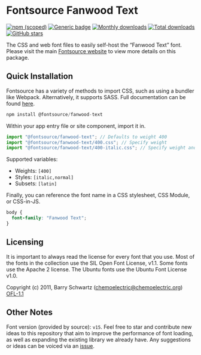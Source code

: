 # Fontsource Fanwood Text

[![npm (scoped)](https://img.shields.io/npm/v/@fontsource/fanwood-text?color=brightgreen)](https://www.npmjs.com/package/@fontsource/fanwood-text) [![Generic badge](https://img.shields.io/badge/fontsource-passing-brightgreen)](https://github.com/fontsource/fontsource) [![Monthly downloads](https://badgen.net/npm/dm/@fontsource/fanwood-text)](https://github.com/fontsource/fontsource) [![Total downloads](https://badgen.net/npm/dt/@fontsource/fanwood-text)](https://github.com/fontsource/fontsource) [![GitHub stars](https://img.shields.io/github/stars/fontsource/fontsource.svg?style=social&label=Star)](https://github.com/fontsource/fontsource/stargazers)

The CSS and web font files to easily self-host the “Fanwood Text” font. Please visit the main [Fontsource website](https://fontsource.org/fonts/fanwood-text) to view more details on this package.

## Quick Installation

Fontsource has a variety of methods to import CSS, such as using a bundler like Webpack. Alternatively, it supports SASS. Full documentation can be found [here](https://fontsource.org/docs/getting-started/introduction).

```javascript
npm install @fontsource/fanwood-text
```

Within your app entry file or site component, import it in.

```javascript
import "@fontsource/fanwood-text"; // Defaults to weight 400
import "@fontsource/fanwood-text/400.css"; // Specify weight
import "@fontsource/fanwood-text/400-italic.css"; // Specify weight and style

```

Supported variables:
- Weights: `[400]`
- Styles: `[italic,normal]`
- Subsets: `[latin]`

Finally, you can reference the font name in a CSS stylesheet, CSS Module, or CSS-in-JS.

```css
body {
  font-family: "Fanwood Text";
}
```

## Licensing
It is important to always read the license for every font that you use.
Most of the fonts in the collection use the SIL Open Font License, v1.1. Some fonts use the Apache 2 license. The Ubuntu fonts use the Ubuntu Font License v1.0.

Copyright (c) 2011, Barry Schwartz (chemoelectric@chemoelectric.org)
[OFL-1.1](http://scripts.sil.org/OFL)

## Other Notes
Font version (provided by source): `v15`.
Feel free to star and contribute new ideas to this repository that aim to improve the performance of font loading, as well as expanding the existing library we already have. Any suggestions or ideas can be voiced via an [issue](https://github.com/fontsource/fontsource/issues).